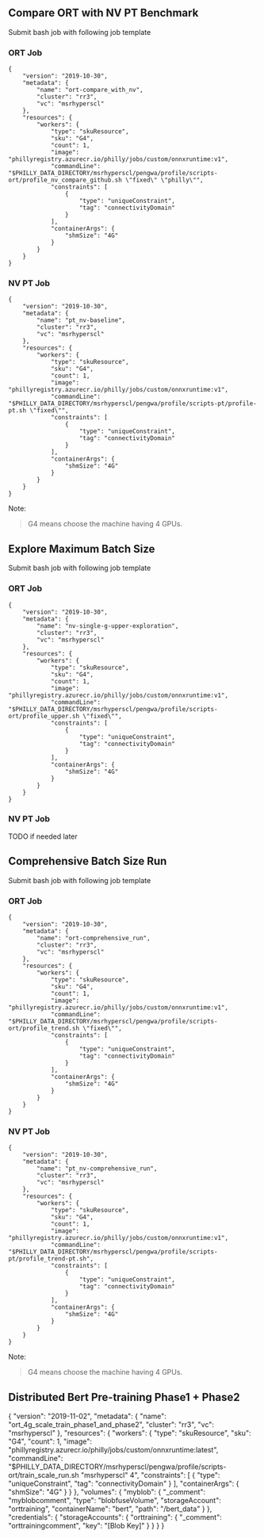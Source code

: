 ## Compare ORT with NV PT Benchmark

Submit bash job with following job template

### ORT Job

    {
        "version": "2019-10-30",
        "metadata": {
            "name": "ort-compare_with_nv",
            "cluster": "rr3",
            "vc": "msrhyperscl"
        },
        "resources": {
            "workers": {
                "type": "skuResource",
                "sku": "G4",
                "count": 1,
                "image": "phillyregistry.azurecr.io/philly/jobs/custom/onnxruntime:v1",
                "commandLine": "$PHILLY_DATA_DIRECTORY/msrhyperscl/pengwa/profile/scripts-ort/profile_nv_compare_github.sh \"fixed\" \"philly\"",
                "constraints": [
                    {
                        "type": "uniqueConstraint",
                        "tag": "connectivityDomain"
                    }
                ],
                "containerArgs": {
                    "shmSize": "4G"
                }
            }
        }
    }

### NV PT Job

    {
        "version": "2019-10-30",
        "metadata": {
            "name": "pt_nv-baseline",
            "cluster": "rr3",
            "vc": "msrhyperscl"
        },
        "resources": {
            "workers": {
                "type": "skuResource",
                "sku": "G4",
                "count": 1,
                "image": "phillyregistry.azurecr.io/philly/jobs/custom/onnxruntime:v1",
                "commandLine": "$PHILLY_DATA_DIRECTORY/msrhyperscl/pengwa/profile/scripts-pt/profile-pt.sh \"fixed\"",
                "constraints": [
                    {
                        "type": "uniqueConstraint",
                        "tag": "connectivityDomain"
                    }
                ],
                "containerArgs": {
                    "shmSize": "4G"
                }
            }
        }
    }

Note: 
> G4 means choose the machine having 4 GPUs.

## Explore Maximum Batch Size

Submit bash job with following job template

### ORT Job

    {
        "version": "2019-10-30",
        "metadata": {
            "name": "nv-single-g-upper-exploration",
            "cluster": "rr3",
            "vc": "msrhyperscl"
        },
        "resources": {
            "workers": {
                "type": "skuResource",
                "sku": "G4",
                "count": 1,
                "image": "phillyregistry.azurecr.io/philly/jobs/custom/onnxruntime:v1",
                "commandLine": "$PHILLY_DATA_DIRECTORY/msrhyperscl/pengwa/profile/scripts-ort/profile_upper.sh \"fixed\"",
                "constraints": [
                    {
                        "type": "uniqueConstraint",
                        "tag": "connectivityDomain"
                    }
                ],
                "containerArgs": {
                    "shmSize": "4G"
                }
            }
        }
    }

### NV PT Job

TODO if needed later

## Comprehensive Batch Size Run

Submit bash job with following job template

### ORT Job

    {
        "version": "2019-10-30",
        "metadata": {
            "name": "ort-comprehensive_run",
            "cluster": "rr3",
            "vc": "msrhyperscl"
        },
        "resources": {
            "workers": {
                "type": "skuResource",
                "sku": "G4",
                "count": 1,
                "image": "phillyregistry.azurecr.io/philly/jobs/custom/onnxruntime:v1",
                "commandLine": "$PHILLY_DATA_DIRECTORY/msrhyperscl/pengwa/profile/scripts-ort/profile_trend.sh \"fixed\"",
                "constraints": [
                    {
                        "type": "uniqueConstraint",
                        "tag": "connectivityDomain"
                    }
                ],
                "containerArgs": {
                    "shmSize": "4G"
                }
            }
        }
    }

### NV PT Job

    {
        "version": "2019-10-30",
        "metadata": {
            "name": "pt_nv-comprehensive_run",
            "cluster": "rr3",
            "vc": "msrhyperscl"
        },
        "resources": {
            "workers": {
                "type": "skuResource",
                "sku": "G4",
                "count": 1,
                "image": "phillyregistry.azurecr.io/philly/jobs/custom/onnxruntime:v1",
                "commandLine": "$PHILLY_DATA_DIRECTORY/msrhyperscl/pengwa/profile/scripts-pt/profile_trend-pt.sh",
                "constraints": [
                    {
                        "type": "uniqueConstraint",
                        "tag": "connectivityDomain"
                    }
                ],
                "containerArgs": {
                    "shmSize": "4G"
                }
            }
        }
    }


Note: 
> G4 means choose the machine having 4 GPUs.

## Distributed Bert Pre-training Phase1 + Phase2

{
    "version": "2019-11-02",
    "metadata": {
        "name": "ort_4g_scale_train_phase1_and_phase2",
        "cluster": "rr3",
        "vc": "msrhyperscl"
    },
    "resources": {
        "workers": {
            "type": "skuResource",
            "sku": "G4",
            "count": 1,
            "image": "phillyregistry.azurecr.io/philly/jobs/custom/onnxruntime:latest",
            "commandLine": "$PHILLY_DATA_DIRECTORY/msrhyperscl/pengwa/profile/scripts-ort/train_scale_run.sh \"msrhyperscl\" 4",
            "constraints": [
                {
                    "type": "uniqueConstraint",
                    "tag": "connectivityDomain"
                }
            ],
            "containerArgs": {
                "shmSize": "4G"
            }
        }
    },
    "volumes": {
        "myblob": {
            "_comment": "myblobcomment",
            "type": "blobfuseVolume",
            "storageAccount": "orttraining",
            "containerName": "bert",
            "path": "/bert_data"
        }
    },
    "credentials": {
        "storageAccounts": {
            "orttraining": {
                "_comment": "orttrainingcomment",
                "key": "[Blob Key]"
            }
        }
    }
}